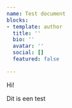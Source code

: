 ```yaml
---
name: Test document
blocks:
- template: author
  title: ''
  bio: ''
  avatar: ''
  social: []
  featured: false

---
```

Hi! 

Dit is een test